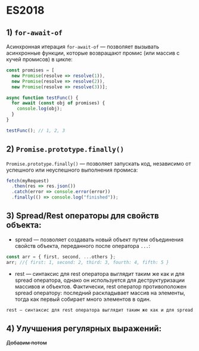 # ES2018

## 1) `for-await-of`
Асинхронная итерация `for-await-of` — позволяет вызывать асинхронные функции, которые возвращают промис (или массив с кучей промисов) в цикле:

```js
const promises = [  
  new Promise(resolve => resolve(1)),  
  new Promise(resolve => resolve(2)),  
  new Promise(resolve => resolve(3))];

async function testFunc() {  
  for await (const obj of promises) {    
    console.log(obj);  
  }
}

testFunc(); // 1, 2, 3
```

## 2) `Promise.prototype.finally()`
`Promise.prototype.finally()` — позволяет запускать код, независимо от успешного или неуспешного выполнения промиса:
```js
fetch(myRequest)  
  .then(res => res.json())  
  .catch(error => console.error(error))  
  .finally(() => console.log("finished"));
```

## 3) Spread/Rest операторы для свойств объекта:
- spread — позволяет создавать новый объект путем объединения свойств объекта, переданного после оператора `...`:

```js
const arr = { first, second, ...others };
arr; //{ first: 1, second: 2, third: 3, fourth: 4, fifth: 5 }
```

- rest — cинтаксис для rest оператора выглядит таким же как и для spread оператора, однако он используется для деструктуризации массивов и объектов. Фактически, rest оператор противоположен spread оператору: последний раскладывает массив на элементы, тогда как первый собирает много элементов в один.

```js
rest — cинтаксис для rest оператора выглядит таким же как и для spread оператора, однако он используется для деструктуризации массивов и объектов. Фактически, rest оператор противоположен spread оператору: последний раскладывает массив на элементы, тогда как первый собирает много элементов в один.
```

## 4) Улучшения регулярных выражений:

~~Добавим потом~~